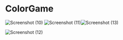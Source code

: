 # ColorGame

![Screenshot (10)](https://user-images.githubusercontent.com/68332209/130976173-35e80b90-bc35-4baa-8691-c3f309160df6.png)
![Screenshot (11)](https://user-images.githubusercontent.com/68332209/130976201-ccf7e9dc-b89f-4d66-aa1f-4478bf3dcc89.png)![Screenshot (13)](https://user-images.githubusercontent.com/68332209/130976223-8c254ee7-6087-4c1f-a126-04986996a5d0.png)

![Screenshot (12)](https://user-images.githubusercontent.com/68332209/130976210-70c431a5-d9fa-4488-88ba-7bac7a781bf5.png)
